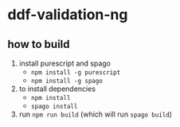 # ddf-validation-ng

## how to build

1. install purescript and spago
    - `npm install -g purescript`
    - `npm install -g spago`
2. to install dependencies
   - `npm install`
   - `spago install`
3. run `npm run build` (which will run `spago build`)
